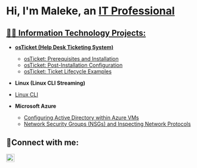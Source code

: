 <h1>Hi, I'm Maleke, an <a href="https://www.linkedin.com/in/mwtechwiz/">IT Professional</h1>

<h2>👨‍💻 Information Technology Projects:</h2>

- <b>osTicket (Help Desk Ticketing System)</b>
  - [osTicket: Prerequisites and Installation](https://github.com/techwiz77777/osticket-prereqs)
  - [osTicket: Post-Installation Configuration](https://github.com/techwiz77777/post-install-config)
  - [osTicket: Ticket Lifecycle Examples](https://github.com/techwiz77777/ticket-lifecycle)
 
 - <b> Linux (Linux CLI Streaming)</b>
- [Linux CLI](https://github.com/mwtechwiz/Fusus-Core-Simulation)

  
- <b>Microsoft Azure</b>
  - [Configuring Active Directory within Azure VMs](https://github.com/techwiz77777/configue-ad)
  - [Network Security Groups (NSGs) and Inspecting Network Protocols](https://github.com/techwiz77777/azure-network-protocols/tree/main)

<h2>🤳Connect with me:</h2>

[<img align="left" alt="Josh | LinkedIn" width="22px" src="https://cdn.jsdelivr.net/npm/simple-icons@v3/icons/linkedin.svg" />][linkedin]

[linkedin]: https://www.linkedin.com/in/mwtechwiz
